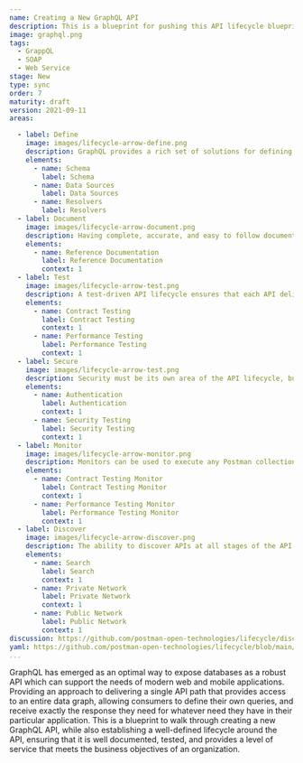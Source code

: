 ```yaml
---
name: Creating a New GraphQL API
description: This is a blueprint for pushing this API lifecycle blueprint to also work for new GraphQL APIs, identifying the steps needed to define and stand up a new GraphQL API, but then apply a consistent well defined lifecycle to how the API is moved forward and supported in production.
image: graphql.png
tags:
  - GrappQL
  - SOAP
  - Web Service
stage: New
type: sync
order: 7
maturity: draft
version: 2021-09-11
areas:

  - label: Define
    image: images/lifecycle-arrow-define.png
    description: GraphQL provides a rich set of solutions for defining the base of an API that will expose the entire surface area of one or many data sources, providing API producers with the ability to define data sources and the resolvers that route API requests to each data source, and the schema that will define how API consumers can craft queries for getting at exactly the data they need. Each of these elements help define the base for a GraphQL API, bypassing the work that is required to design a more RESTful approach to delivering APIs, putting more control into the hands of API consumers. Providing a solid approach to defining access to essential and complex backend data using an increasingly common API pattern.
    elements:
      - name: Schema
        label: Schema   
      - name: Data Sources
        label: Data Sources   
      - name: Resolvers
        label: Resolvers                           
  - label: Document
    image: images/lifecycle-arrow-document.png
    description: Having complete, accurate, and easy to follow documentation is essential for all APIs, and is something that  alleviates the number one pain point for API consumers when it comes to onboarding with any API, expanding the number of API paths an application puts to work. Modern approaches to producing API documentation have moved beyond a single static version of documentation simply published to a portal, as well as there being potentially multiple forms of documentation for any single API. Helping API producers onboard consumers easier, reduce the cognitive load when understanding what an API does, and properly define specific business use cases of an API being put to work in an application or as part of an integration.
    elements:
      - name: Reference Documentation
        label: Reference Documentation 
        context: 1                
  - label: Test
    image: images/lifecycle-arrow-test.png
    description: A test-driven API lifecycle ensures that each API delivers the intended outcomes it was developed for in the first place, providing manual as well as automated ways to ensure an API hasn't changed unexpectedly and is as performant as required, helping establish a high quality of service consistently across all APIs. API testing should not be an afterthought and should be a default aspect of the API lifecycle for any API being put into production. API testing takes a solid investment in establishing proper testing practices across teams, but once you do the work to establish a baseline of testing, properly train teams on the process and tooling involved, the investment will pay off down the road.
    elements:
      - name: Contract Testing
        label: Contract Testing  
        context: 1 
      - name: Performance Testing
        label: Performance Testing   
        context: 1
  - label: Secure
    image: images/lifecycle-arrow-test.png
    description: Security must be its own area of the API lifecycle, but it is something that should span testing, authentication, and potentially other areas of the API lifecycle. Over the last five years the world of API security has expanded, while also moving further left in the API lifecycle as part of a devops shift in how APIs are delivered. There are a number of elements present when it comes to security, but depending on the overall maturity of API operations the available resources and prioritization available to adequately realize these elements vary.
    elements:
      - name: Authentication
        label: Authentication
        context: 1         
      - name: Security Testing
        label: Security Testing   
        context: 1        
  - label: Monitor
    image: images/lifecycle-arrow-monitor.png
    description: Monitors can be used to execute any Postman collection applied to any environment. Due to the versatility of what a Postman collection can define, collections turn monitors into a powerful API automation and orchestration tool. Beginning with the ability to schedule contract, performance, and other types of tests, but then also allowing for automating specific workflows across many different APIs. Since collections can be used to define anything that can be defined via an API, monitors can be used to schedule the running of each capability from multiple cloud regions, applying many different environmental variables. Making monitors an essential, versatile, and executable part of defining how the API lifecycle works.
    elements:
      - name: Contract Testing Monitor
        label: Contract Testing Monitor  
        context: 1 
      - name: Performance Testing Monitor
        label: Performance Testing Monitor   
        context: 1
  - label: Discover
    image: images/lifecycle-arrow-discover.png
    description: The ability to discover APIs at all stages of the API lifecycle is essential for reducing redundancy across operations, helping teams find existing APIs before they develop new ones, properly matching API consumers with the right APIs, while supporting documentation, relevant workflows, and the feedback loops that exist as part of the operation of APIs internally within the enterprise, or externally with 3rd party developers. API discovery does not live at the beginning or the end of the API lifecycle, but should be considered across all areas of the API lifecycle, ensuring that APIs, as well as the operations around them are as discoverable as possible, but well informed when it comes to privacy, security, and terms of service.
    elements:
      - name: Search
        label: Search     
        context: 1
      - name: Private Network
        label: Private Network   
        context: 1
      - name: Public Network
        label: Public Network                    
        context: 1  
discussion: https://github.com/postman-open-technologies/lifecycle/discussions/28      
yaml: https://github.com/postman-open-technologies/lifecycle/blob/main/_blueprints/creating-a-new-graphql-api.md       
...
```

GraphQL has emerged as an optimal way to expose databases as a robust API which can support the needs of modern web and mobile applications. Providing an approach to delivering a single API path that provides access to an entire data graph, allowing consumers to define their own queries, and receive exactly the response they need for whatever need they have in their particular application. This is a blueprint to walk through creating a new GraphQL API, while also establishing a well-defined lifecycle around the API, ensuring that it is well documented, tested, and provides a level of service that meets the business objectives of an organization.